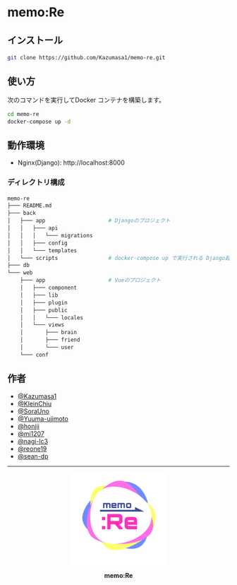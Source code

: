 # memo:Re

## インストール

```sh
git clone https://github.com/Kazumasa1/memo-re.git
```

## 使い方

次のコマンドを実行してDocker コンテナを構築します。

```bash
cd memo-re
docker-compose up -d
```

## 動作環境

- Nginx(Django): http://localhost:8000

### ディレクトリ構成

```sh
memo-re
├─── README.md
├─── back
│   ├─── app                    # Djangoのプロジェクト
│   │   ├─── api
│   │   │   └─── migrations
│   │   ├─── config
│   │   └─── templates
│   └─── scripts                # docker-compose up で実行される Django起動シェル
├─── db
└─── web
    ├─── app                    # Vueのプロジェクト
    │   ├─── component
    │   ├─── lib
    │   ├─── plugin
    │   ├─── public
    │   │   └─── locales
    │   └─── views
    │       ├─── brain
    │       ├─── friend
    │       └─── user
    └─── conf
```

## 作者

- [@Kazumasa1](https://github.com/Kazumasa1)
- [@KleinChiu](https://github.com/KleinChiu)
- [@SoraUno](https://github.com/SoraUno)
- [@Yuuma-ujimoto](https://github.com/Yuuma-ujimoto)
- [@honjii](https://github.com/honjii)
- [@mi1207](https://github.com/mi1207)
- [@nagi-lc3](https://github.com/nagi-lc3)
- [@reone19](https://github.com/reone19)
- [@sean-dp](https://github.com/sean-dp)

---

<div align="center">
    <img src="./docs/logo.svg" alt="memo:Re logo" height="210" style="display: block">
    <p style="font-weight: bold">memo:Re</p>
</div>
